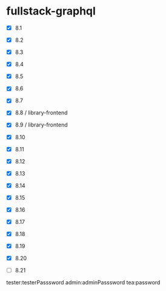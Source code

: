 # fullstack-graphql

- [x] 8.1
- [x] 8.2
- [x] 8.3
- [x] 8.4
- [x] 8.5
- [x] 8.6
- [x] 8.7
- [x] 8.8 / library-frontend
- [x] 8.9 / library-frontend
- [x] 8.10
- [x] 8.11
- [x] 8.12
- [x] 8.13
- [x] 8.14
- [x] 8.15
- [x] 8.16
- [x] 8.17
- [x] 8.18
- [x] 8.19
- [x] 8.20
- [ ] 8.21


tester:testerPasssword
admin:adminPasssword
tea:password
